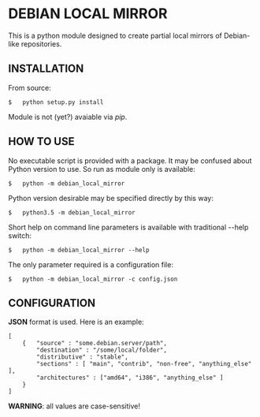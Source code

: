 # DEBIAN LOCAL MIRROR

This is a python module designed to create partial local mirrors of Debian-like repositories.

## INSTALLATION
From source:

    $   python setup.py install

Module is not (yet?) avaiable via *pip*.

## HOW TO USE
No executable script is provided with a package. It may be confused about Python version to use. So run as module only is available:

    $   python -m debian_local_mirror

Python version desirable may be specified directly by this way:

    $   python3.5 -m debian_local_mirror

Short help on command line parameters is available with traditional --help switch: 

    $   python -m debian_local_mirror --help

The only parameter required is a configuration file:

    $   python -m debian_local_mirror -c config.json


## CONFIGURATION

**JSON** format is used. Here is an example:
```
[
    {   "source" : "some.debian.server/path",
        "destination" : "/some/local/folder",
        "distributive" : "stable",
        "sections" : [ "main", "contrib", "non-free", "anything_else" ],
        "architectures" : ["amd64", "i386", "anything_else" ]
    }
]
```
**WARNING**: all values are case-sensitive!
